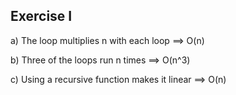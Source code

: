 ## Exercise I

a)
The loop multiplies n with each loop ==> O(n) 


b)
Three of the loops run n times ==> O(n^3)

c)
Using a recursive function makes it linear ==> O(n)